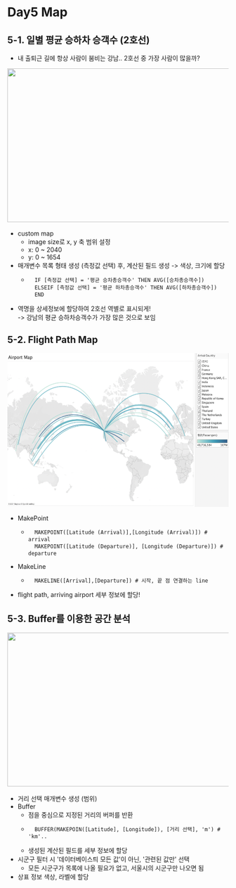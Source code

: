 # Day5 Map

## 5-1. 일별 평균 승하차 승객수 (2호선)
- 내 출퇴근 길에 항상 사람이 붐비는 강남.. 2호선 중 가장 사람이 많을까? 
<img src="./image/01. 일별 평균 승하차 승객수 with subway map.png" width="600" height="350">

- custom map
	- image size로 x, y 축 범위 설정
	- x: 0 ~ 2040
	- y: 0 ~ 1654
- 매개변수 목록 형태 생성 (측정값 선택) 후, 계산된 필드 생성 -> 색상, 크기에 할당
	- ```Tableau
		IF [측정값 선택] = '평균 승차총승객수' THEN AVG([승차총승객수])
		ELSEIF [측정값 선택] = '평균 하차총승객수' THEN AVG([하차총승객수])
		END
	  ```
- 역명을 상세정보에 할당하여 2호선 역별로 표시되게!     
-> 강남의 평균 승하차승객수가 가장 많은 것으로 보임


## 5-2. Flight Path Map
<img src="./image/02. airport path map.png" width="600" height="350">

- MakePoint
	- ```Tableau
		MAKEPOINT([Latitude (Arrival)],[Longitude (Arrival)]) # arrival
		MAKEPOINT([Latitude (Departure)], [Longitude (Departure)]) # departure
	  ```
- MakeLine
	- ```Tableau
		MAKELINE([Arrival],[Departure]) # 시작, 끝 점 연결하는 line
	  ```
- flight path, arriving airport 세부 정보에 할당!


## 5-3. Buffer를 이용한 공간 분석
<img src="./image/03. buffer를 이용한 공간분석.png" width="600" height="350">

- 거리 선택 매개변수 생성 (범위)
- Buffer
	- 점을 중심으로 지정된 거리의 버퍼를 반환
	- ```Tableau
		BUFFER(MAKEPOIN([Latitude], [Longitude]), [거리 선택], 'm') # 'km'..
	  ```
	- 생성된 계산된 필드를 세부 정보에 할당
- 시군구 필터 시 '데이터베이스틔 모든 값'이 아닌, '관련된 값만' 선택
	- 모든 시군구가 목록에 나올 필요가 없고, 서울시의 시군구만 나오면 됨
- 상표 정보 색상, 라벨에 할당
